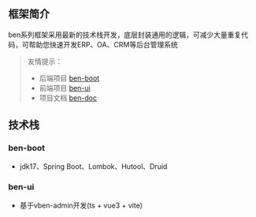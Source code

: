 ## 框架简介

ben系列框架采用最新的技术栈开发，底层封装通用的逻辑，可减少大量重复代码，可帮助您快速开发ERP、OA、CRM等后台管理系统

> 友情提示：
> - 后端项目 [ben-boot](https://github.com/fourcows/ben-boot)
> - 前端项目 [ben-ui](https://github.com/fourcows/ben-ui)
> - 项目文档 [ben-doc](https://fourcows.github.io/ben-doc)

## 技术栈

### ben-boot

* jdk17、Spring Boot、Lombok、Hutool、Druid

### ben-ui

* 基于vben-admin开发(ts + vue3 + vite)



